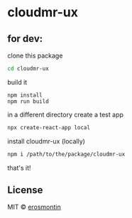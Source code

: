 # cloudmr-ux

## for dev:
clone this package
```bash
cd cloudmr-ux
```
build it
```
npm install
npm run build
```
in a different directory create a test app
```bash
npx create-react-app local                    
```

install cloudmr-ux (locally)
```bash
npm i /path/to/the/package/cloudmr-ux

```
that's it!
## License

MIT © 
[erosmontin](https://github.com/erosmontin)

